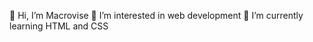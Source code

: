 👋 Hi, I’m Macrovise
👀 I’m interested in web development
🌱 I’m currently learning HTML and CSS

<!---
MacroviseDev/MacroviseDev is a ✨ special ✨ repository because its `README.md` (this file) appears on your GitHub profile.
You can click the Preview link to take a look at your changes.
--->
